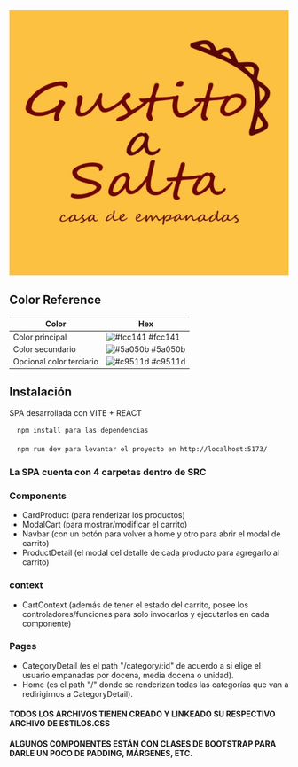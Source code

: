 ![Logo](/src/assets/logo.png)

## Color Reference

| Color             | Hex                                                                |
| ----------------- | ------------------------------------------------------------------ |
| Color principal | ![#fcc141](https://via.placeholder.com/10/fcc141?text=+) #fcc141 |
| Color secundario | ![#5a050b](https://via.placeholder.com/10/5a050b?text=+) #5a050b |
| Opcional color terciario | ![#c9511d](https://via.placeholder.com/10/c9511d?text=+) #c9511d |



## Instalación

SPA desarrollada con VITE + REACT

```bash
  npm install para las dependencias

  npm run dev para levantar el proyecto en http://localhost:5173/
```
    
### La SPA cuenta con 4 carpetas dentro de SRC




### Components

- CardProduct (para renderizar los productos)
- ModalCart (para mostrar/modificar el carrito)
- Navbar (con un botón para volver a home y otro para abrir el modal de carrito)
- ProductDetail (el modal del detalle de cada producto para agregarlo al carrito)


### context

- CartContext (además de tener el estado del carrito, posee los controladores/funciones para solo invocarlos y ejecutarlos en cada componente)


### Pages

- CategoryDetail (es el path "/category/:id" de acuerdo a si elige el usuario empanadas por docena, media docena o unidad).
- Home (es el path "/" donde se renderizan todas las categorías que van a redirigirnos a CategoryDetail).


#### TODOS LOS ARCHIVOS TIENEN CREADO Y LINKEADO SU RESPECTIVO ARCHIVO DE ESTILOS.CSS

#### ALGUNOS COMPONENTES ESTÁN CON CLASES DE BOOTSTRAP PARA DARLE UN POCO DE PADDING, MÁRGENES, ETC.
